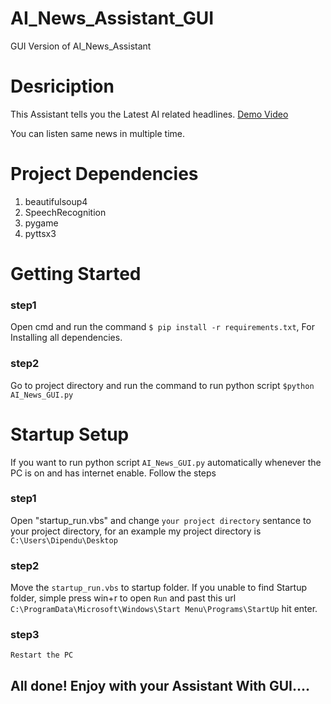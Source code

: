 # AI_News_Assistant_GUI
GUI Version of AI_News_Assistant

# Desriciption
This Assistant tells you the Latest AI related headlines. [Demo Video](https://drive.google.com/file/d/14OY5AW6W9glZLI03Q8br-TLahgxO4FyF/view?usp=sharing)

You can listen same news in multiple time.

# Project Dependencies
1. beautifulsoup4
2. SpeechRecognition
2. pygame
4. pyttsx3

# Getting Started
### step1  
Open cmd and run the command `$ pip install -r requirements.txt`, For Installing all dependencies.
### step2 
Go to project directory and run the command to run python script `$python AI_News_GUI.py`

# Startup Setup
If you want to run python script `AI_News_GUI.py` automatically whenever the PC is on and has internet enable. Follow the steps
### step1 
Open "startup_run.vbs" and change `your project directory` sentance to your project directory, for an example my project directory is `C:\Users\Dipendu\Desktop`
### step2  
Move the `startup_run.vbs` to startup folder.
If you unable to find Startup folder, simple press win+r to open `Run` and past this url `C:\ProgramData\Microsoft\Windows\Start Menu\Programs\StartUp` hit enter.
### step3 
`Restart the PC`

## All done! Enjoy with your Assistant With GUI....


